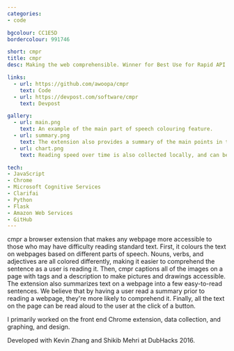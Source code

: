 ```yaml
---
categories:
- code

bgcolour: CC1E5D
bordercolour: 991746

short: cmpr
title: cmpr
desc: Making the web comprehensible. Winner for Best Use for Rapid API at DubHacks 2016.

links:
  - url: https://github.com/awoopa/cmpr
    text: Code
  - url: https://devpost.com/software/cmpr
    text: Devpost

gallery:
  - url: main.png
    text: An example of the main part of speech colouring feature.
  - url: summary.png
    text: The extension also provides a summary of the main points in the page.
  - url: chart.png
    text: Reading speed over time is also collected locally, and can be viewed.

tech:
- JavaScript
- Chrome
- Microsoft Cognitive Services
- Clarifai
- Python
- Flask
- Amazon Web Services
- GitHub
---
```


cmpr a browser extension that makes any webpage more accessible to those who may have difficulty reading standard text. First, it colours the text on webpages based on different parts of speech. Nouns, verbs, and adjectives are all colored differently, making it easier to comprehend the sentence as a user is reading it. Then, cmpr captions all of the images on a page with tags and a description to make pictures and drawings accessible. The extension also summarizes text on a webpage into a few easy-to-read sentences. We believe that by having a user read a summary prior to reading a webpage, they're more likely to comprehend it. Finally, all the text on the page can be read aloud to the user at the click of a button.

I primarily worked on the front end Chrome extension, data collection, and graphing, and design.

Developed with Kevin Zhang and Shikib Mehri at DubHacks 2016.